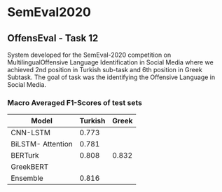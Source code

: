 # SemEval2020
## OffensEval - Task 12 

System  developed  for  the  SemEval-2020  competition  on  MultilingualOffensive  Language  Identification  in  Social  Media  where  we achieved 2nd position in Turkish sub-task and  6th position in Greek Subtask. The goal of task was the identifying the Offensive Language in Social Media. 

### Macro Averaged F1-Scores of test sets


| Model  | Turkish | Greek |
| ------------- | ------------- | -------------|
| CNN-LSTM  | 0.773  |   |
| BiLSTM- Attention  |  0.781  | |
| BERTurk   |  0.808  | 0.832 |
| GreekBERT  |    | |
| Ensemble  |  0.816  | |

